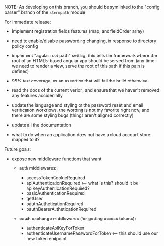 NOTE: As developing on this branch, you should be symlinked
to the "config parser" branch of the `stormpath` module

For immediate release:

* Implement registration fields features (map, and fieldOrder array)

* need to enable/disable passwording changing, in response to directory policy config

* implement "agular root path" setting, this tells the framework where
  the root of an HTML5-based angular app should be served from (any time
  we need to render a view, serve the root of this path if this path
  is defined)

* 95% test coverage, as an assertion that will fail the build otherwise

* read the docs of the current verion, and ensure that we haven't
  removed any features accidentally

* update the language and styling of the password reset and email
  verification workflows.  the wording is not my favorite right now,
  and there are some styling bugs (things aren't aligned correctly)

* update all the documentation

* what to do when an application does not have a cloud account store mapped to it?

Future goals:

* expose new middleware functions that want
  * auth middlewares:
    * accessTokenCookieRequired
    * apiAuthenticationRequired    <-- what is this?  should it be apiKeyAuthenticationRequired?
    * basicAuthenticationRequired
    * getUser
    * oauthAutheticationRequired
    * oauthBearerAutheticationRequired

  * oauth exchange middlewares (for getting access tokens):

    * authenticateApiKeyForToken
    * authenticateUsernamePasswordForToken   <-- this should use our new token endpoint



